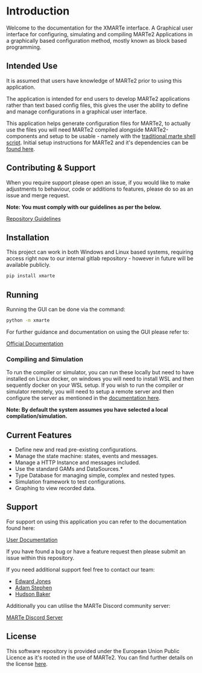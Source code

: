 # Introduction

Welcome to the documentation for the XMARTe interface. A Graphical user interface for configuring, simulating and compiling MARTe2 Applications in a graphically based configuration method, mostly known as block based programming.

## Intended Use

It is assumed that users have knowledge of MARTe2 prior to using this application.

The application is intended for end users to develop MARTe2 applications rather than text based config files, this gives the user the ability to define and manage configurations in a graphical user interface.

This application helps generate configuration files for MARTe2, to actually use the files you will need MARTe2 compiled alongside MARTe2-components and setup to be usable - namely with the [traditional marte shell script](https://vcis-gitlab.f4e.europa.eu/aneto/MARTe2-demos-padova/-/blob/master/Startup/Main.sh?ref_type=heads). Initial setup instructions for MARTe2 and it's dependencies can be [found here](https://vcis-gitlab.f4e.europa.eu/aneto/MARTe2-demos-padova/-/tree/master?ref_type=heads).

## Contributing & Support

When you require support please open an issue, if you would like to make adjustments to behaviour, code or additions to features, please do so as an issue and merge request.

**Note: You must comply with our guidelines as per the below.**

[Repository Guidelines](https://github.com/ukaea/xmarte/blob/main/Guidelines.md)

## Installation

This project can work in both Windows and Linux based systems, requiring access right now to our internal gitlab repository - however in future will be available publicly.

``` bash
pip install xmarte
```

## Running

Running the GUI can be done via the command:

``` bash
python -m xmarte
```

For further guidance and documentation on using the GUI please refer to:

<a href="https://ukaea.github.io/xmarte/">Official Documentation</a>

### Compiling and Simulation

To run the compiler or simulator, you can run these locally but need to have installed on Linux docker, on windows you will need to install WSL and then sequently docker on your WSL setup.
If you wish to run the compiler or simulator remotely, you will need to setup a remote server and then configure the server as mentioned in the <a href="https://marte21.gitpages.ccfe.ac.uk/xmarte/">documentation here</a>.

**Note: By default the system assumes you have selected a local compilation/simulation.**

## Current Features

- Define new and read pre-existing configurations.
- Manage the state machine: states, events and messages.
- Manage a HTTP Instance and messages included.
- Use the standard GAMs and DataSources.*
- Type Database for managing simple, complex and nested types.
- Simulation framework to test configurations.
- Graphing to view recorded data.

## Support

For support on using this application you can refer to the documentation found here:

[User Documentation](https://ukaea.github.io/xmarte/)

If you have found a bug or have a feature request then please submit an issue within this repository.

If you need additional support feel free to contact our team:

- [Edward Jones](mailto:edward.jones1@ukaea.uk)
- [Adam Stephen](mailto:adam.stephen@ukaea.uk)
- [Hudson Baker](mailto:hudson.baker@ukaea.uk)

Additionally you can utilise the MARTe Discord community server:

[MARTe Discord Server](https://discord.gg/anSXWtnprW)

## License

This software repository is provided under the European Union Public Licence as it's rooted in the use of MARTe2. You can find further details on the license [here](https://wayback.archive-it.org/12090/20200210204548/https://ec.europa.eu/idabc/en/document/7774.html).
